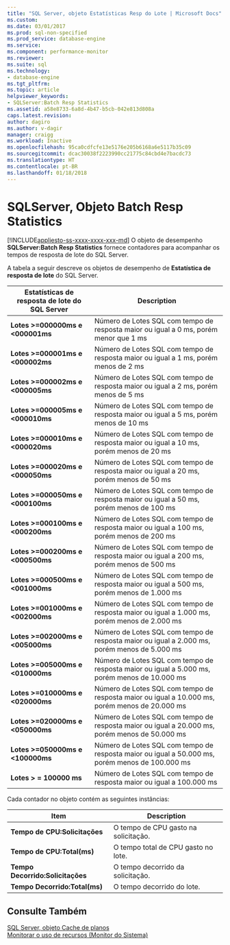 ```yaml
---
title: "SQL Server, objeto Estatísticas Resp do Lote | Microsoft Docs"
ms.custom: 
ms.date: 03/01/2017
ms.prod: sql-non-specified
ms.prod_service: database-engine
ms.service: 
ms.component: performance-monitor
ms.reviewer: 
ms.suite: sql
ms.technology:
- database-engine
ms.tgt_pltfrm: 
ms.topic: article
helpviewer_keywords:
- SQLServer:Batch Resp Statistics
ms.assetid: a58e8733-6a8d-4b47-b5cb-042e813d808a
caps.latest.revision: 
author: dagiro
ms.author: v-dagir
manager: craigg
ms.workload: Inactive
ms.openlocfilehash: 95ca0cdfcfe13e5176e205b6168a6e5117b35c09
ms.sourcegitcommit: dcac30038f2223990cc21775c84cbd4e7bacdc73
ms.translationtype: HT
ms.contentlocale: pt-BR
ms.lasthandoff: 01/18/2018
---
```

# <a name="sql-server-batch-resp-statistics-object"></a>SQLServer, Objeto Batch Resp Statistics
[!INCLUDE[appliesto-ss-xxxx-xxxx-xxx-md](../../includes/appliesto-ss-xxxx-xxxx-xxx-md.md)] O objeto de desempenho **SQLServer:Batch Resp Statistics** fornece contadores para acompanhar os tempos de resposta de lote do SQL Server.

A tabela a seguir descreve os objetos de desempenho de **Estatística de resposta de lote** do SQL Server.


|**Estatísticas de resposta de lote do SQL Server**|Description|  
|-------------|-----------------|  
|**Lotes >=000000ms e \<000001ms**|Número de Lotes SQL com tempo de resposta maior ou igual a 0 ms, porém menor que 1 ms|
|**Lotes >=000001ms e \<000002ms**|Número de Lotes SQL com tempo de resposta maior ou igual a 1 ms, porém menos de 2 ms|
|**Lotes >=000002ms e \<000005ms**|Número de Lotes SQL com tempo de resposta maior ou igual a 2 ms, porém menos de 5 ms|
|**Lotes >=000005ms e \<000010ms**|Número de Lotes SQL com tempo de resposta maior ou igual a 5 ms, porém menos de 10 ms|
|**Lotes >=000010ms e \<000020ms**|Número de Lotes SQL com tempo de resposta maior ou igual a 10 ms, porém menos de 20 ms|
|**Lotes >=000020ms e \<000050ms**|Número de Lotes SQL com tempo de resposta maior ou igual a 20 ms, porém menos de 50 ms|
|**Lotes >=000050ms e \<000100ms**|Número de Lotes SQL com tempo de resposta maior ou igual a 50 ms, porém menos de 100 ms|
|**Lotes >=000100ms e \<000200ms**|Número de Lotes SQL com tempo de resposta maior ou igual a 100 ms, porém menos de 200 ms|
|**Lotes >=000200ms e \<000500ms**|Número de Lotes SQL com tempo de resposta maior ou igual a 200 ms, porém menos de 500 ms|
|**Lotes >=000500ms e \<001000ms**|Número de Lotes SQL com tempo de resposta maior ou igual a 500 ms, porém menos de 1.000 ms|
|**Lotes >=001000ms e \<002000ms**|Número de Lotes SQL com tempo de resposta maior ou igual a 1.000 ms, porém menos de 2.000 ms|
|**Lotes >=002000ms e \<005000ms**|Número de Lotes SQL com tempo de resposta maior ou igual a 2.000 ms, porém menos de 5.000 ms|
|**Lotes >=005000ms e \<010000ms**|Número de Lotes SQL com tempo de resposta maior ou igual a 5.000 ms, porém menos de 10.000 ms|
|**Lotes >=010000ms e \<020000ms**|Número de Lotes SQL com tempo de resposta maior ou igual a 10.000 ms, porém menos de 20.000 ms|
|**Lotes >=020000ms e \<050000ms**|Número de Lotes SQL com tempo de resposta maior ou igual a 20.000 ms, porém menos de 50.000 ms|
|**Lotes >=050000ms e \<100000ms**|Número de Lotes SQL com tempo de resposta maior ou igual a 50.000 ms, porém menos de 100.000 ms| 
|**Lotes > = 100000 ms**|Número de Lotes SQL com tempo de resposta maior ou igual a 100.000 ms| 

Cada contador no objeto contém as seguintes instâncias:  
  
|Item|Description|  
|----------|-----------------|  
|**Tempo de CPU:Solicitações**|O tempo de CPU gasto na solicitação.|  
|**Tempo de CPU:Total(ms)**|O tempo total de CPU gasto no lote.|  
|**Tempo Decorrido:Solicitações**|O tempo decorrido da solicitação.|  
|**Tempo Decorrido:Total(ms)**|O tempo decorrido do lote.|  

## <a name="see-also"></a>Consulte Também
[SQL Server, objeto Cache de planos](../../relational-databases/performance-monitor/sql-server-plan-cache-object.md)  
[Monitorar o uso de recursos (Monitor do Sistema)](../../relational-databases/performance-monitor/monitor-resource-usage-system-monitor.md)  
